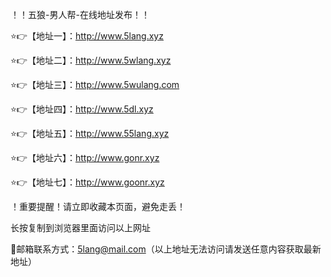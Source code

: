 ！️！️五狼-男人帮-在线地址发布！️！️

⭐️👉【地址一】：http://www.5lang.xyz

⭐️👉【地址二】：http://www.5wlang.xyz

⭐️👉【地址三】：http://www.5wulang.com

⭐️👉【地址四】：http://www.5dl.xyz

⭐️👉【地址五】：http://www.55lang.xyz

⭐️👉【地址六】：http://www.gonr.xyz

⭐️👉【地址七】：http://www.goonr.xyz

！️重要提醒！️请立即收藏本页面，避免走丢！

长按复制到浏览器里面访问以上网址

📧邮箱联系方式：5lang@mail.com（以上地址无法访问请发送任意内容获取最新地址）
